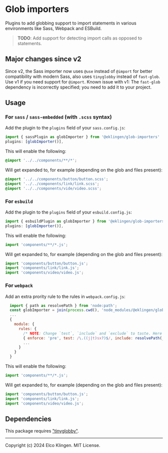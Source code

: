 
# Glob importers

Plugins to add globbing support to import statements in various environments like Sass, Webpack and ESBuild.
> **TODO**: Add support for detecting import calls as opposed to statements.

## Major changes since v2

Since v2, the Sass importer now uses `@use` instead of `@import` for better compatibility with modern Sass, also uses `tinyglobby` instead of `fast-glob`. Use v1 if you need support for `@import`. Known issue with v1: The `fast-glob` dependency is incorrectly specified; you need to add it to your project.

## Usage

### For `sass` / `sass-embedded` (with `.scss` syntax)

Add the plugin to the `plugins` field of your `sass.config.js`:

```javascript
import { sassPlugin as globImporter } from '@eklingen/glob-importers'
plugins: [globImporter()],
```

This will enable the following:

```scss
@import '../../components/**/*';
```

Will get expanded to, for example (depending on the glob and files present):

```scss
@import '../../components/button/button.scss';
@import '../../components/link/link.scss';
@import '../../components/vide/video.scss';
```

### For `esbuild`

Add the plugin to the `plugins` field of your `esbuild.config.js`:

```javascript
import { esbuildPlugin as globImporter } from '@eklingen/glob-importers'
plugins: [globImporter()],
```

This will enable the following:

```javascript
import 'components/**/*.js';
```

Will get expanded to, for example (depending on the glob and files present):

```javascript
import 'components/button/button.js';
import 'components/link/link.js';
import 'components/video/video.js';
```

### For `webpack`

Add an extra prority rule to the rules in `webpack.config.js`:

```javascript
  import { path as resolvePath } from 'node:path';
  const globImporter = join(process.cwd(), 'node_modules/@eklingen/glob-importers/importers/webpack.js'); // This path has to resolve, since webpack loads it dynamically.
  ...
  {
    module: {
      rules: {
        /* NOTE: Change `test`, `include` and `exclude` to taste. Here sourcePath is the scripts root. The plugin tries to resolve the globs on the include paths. */
        { enforce: 'pre', test: /\.((j|t)sx?)$/, include: resolvePath(__dirname, sourcePath), exclude: /node_modules/, loader: globImporter, options: { test: '(import|require)', delimiter: '\n' } },
        ...
      }
    }
  }
```

This will enable the following:

```javascript
import 'components/**/*.js';
```

Will get expanded to, for example (depending on the glob and files present):

```javascript
import 'components/button/button.js';
import 'components/link/link.js';
import 'components/video/video.js';
```

## Dependencies

This package requires ["tinyglobby"](https://www.npmjs.com/package/tinyglobby).

---

Copyright (c) 2024 Elco Klingen. MIT License.
